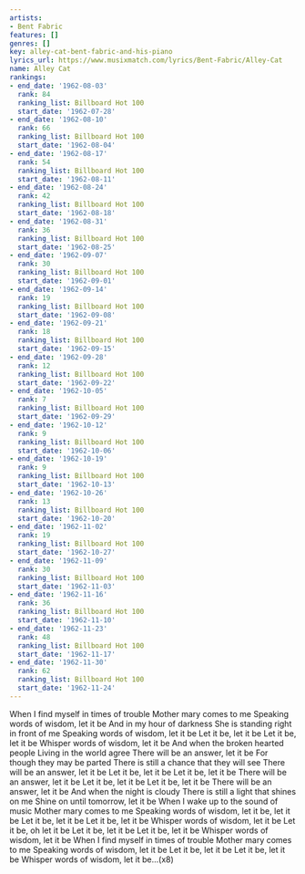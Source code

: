 ```yaml
---
artists:
- Bent Fabric
features: []
genres: []
key: alley-cat-bent-fabric-and-his-piano
lyrics_url: https://www.musixmatch.com/lyrics/Bent-Fabric/Alley-Cat
name: Alley Cat
rankings:
- end_date: '1962-08-03'
  rank: 84
  ranking_list: Billboard Hot 100
  start_date: '1962-07-28'
- end_date: '1962-08-10'
  rank: 66
  ranking_list: Billboard Hot 100
  start_date: '1962-08-04'
- end_date: '1962-08-17'
  rank: 54
  ranking_list: Billboard Hot 100
  start_date: '1962-08-11'
- end_date: '1962-08-24'
  rank: 42
  ranking_list: Billboard Hot 100
  start_date: '1962-08-18'
- end_date: '1962-08-31'
  rank: 36
  ranking_list: Billboard Hot 100
  start_date: '1962-08-25'
- end_date: '1962-09-07'
  rank: 30
  ranking_list: Billboard Hot 100
  start_date: '1962-09-01'
- end_date: '1962-09-14'
  rank: 19
  ranking_list: Billboard Hot 100
  start_date: '1962-09-08'
- end_date: '1962-09-21'
  rank: 18
  ranking_list: Billboard Hot 100
  start_date: '1962-09-15'
- end_date: '1962-09-28'
  rank: 12
  ranking_list: Billboard Hot 100
  start_date: '1962-09-22'
- end_date: '1962-10-05'
  rank: 7
  ranking_list: Billboard Hot 100
  start_date: '1962-09-29'
- end_date: '1962-10-12'
  rank: 9
  ranking_list: Billboard Hot 100
  start_date: '1962-10-06'
- end_date: '1962-10-19'
  rank: 9
  ranking_list: Billboard Hot 100
  start_date: '1962-10-13'
- end_date: '1962-10-26'
  rank: 13
  ranking_list: Billboard Hot 100
  start_date: '1962-10-20'
- end_date: '1962-11-02'
  rank: 19
  ranking_list: Billboard Hot 100
  start_date: '1962-10-27'
- end_date: '1962-11-09'
  rank: 30
  ranking_list: Billboard Hot 100
  start_date: '1962-11-03'
- end_date: '1962-11-16'
  rank: 36
  ranking_list: Billboard Hot 100
  start_date: '1962-11-10'
- end_date: '1962-11-23'
  rank: 48
  ranking_list: Billboard Hot 100
  start_date: '1962-11-17'
- end_date: '1962-11-30'
  rank: 62
  ranking_list: Billboard Hot 100
  start_date: '1962-11-24'
---
```

When I find myself in times of trouble
Mother mary comes to me
Speaking words of wisdom, let it be
And in my hour of darkness
She is standing right in front of me
Speaking words of wisdom, let it be
Let it be, let it be
Let it be, let it be
Whisper words of wisdom, let it be
And when the broken hearted people
Living in the world agree
There will be an answer, let it be
For though they may be parted
There is still a chance that they will see
There will be an answer, let it be
Let it be, let it be
Let it be, let it be
There will be an answer, let it be
Let it be, let it be
Let it be, let it be
There will be an answer, let it be
And when the night is cloudy
There is still a light that shines on me
Shine on until tomorrow, let it be
When I wake up to the sound of music
Mother mary comes to me
Speaking words of wisdom, let it be, let it be
Let it be, let it be
Let it be, let it be
Whisper words of wisdom, let it be
Let it be, oh let it be
Let it be, let it be
Let it be, let it be
Whisper words of wisdom, let it be
When I find myself in times of trouble
Mother mary comes to me
Speaking words of wisdom, let it be
Let it be, let it be
Let it be, let it be
Whisper words of wisdom, let it be...(x8)
